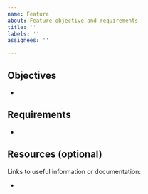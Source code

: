 ```yaml
---
name: Feature
about: Feature objective and requirements
title: ''
labels: ''
assignees: ''

---
```


## Objectives

-

## Requirements

-

## Resources (optional)

Links to useful information or documentation:

-
